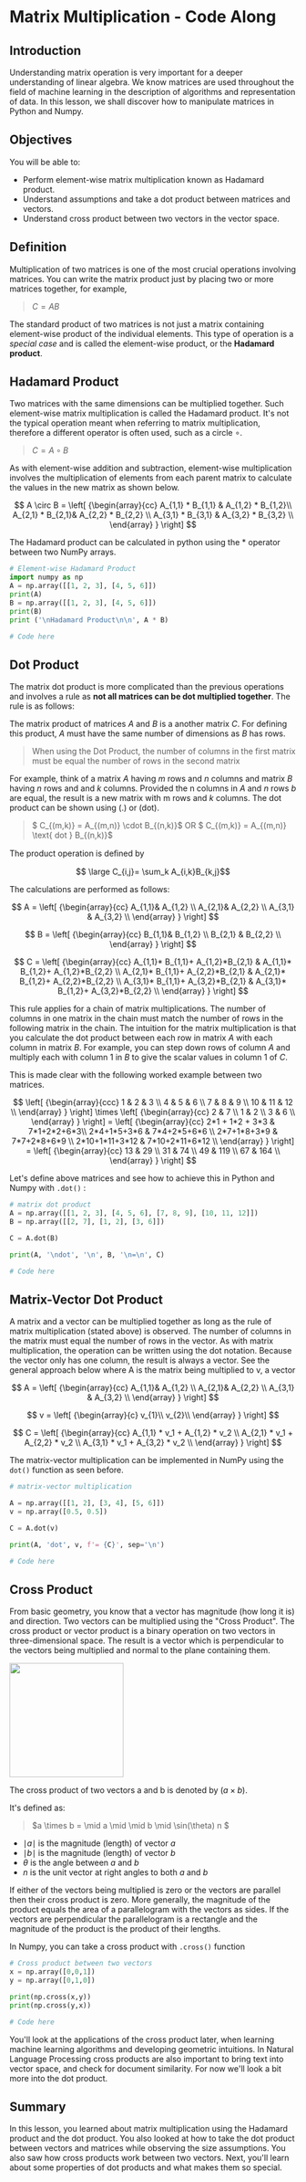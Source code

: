 
# Matrix Multiplication - Code Along

## Introduction
Understanding matrix operation is very important for a deeper understanding of linear algebra. We know matrices are used throughout the field of machine learning in the description of algorithms and representation of data. In this lesson, we shall discover how to manipulate matrices in Python and Numpy.

## Objectives

You will be able to:

* Perform element-wise matrix multiplication known as Hadamard product.
* Understand assumptions and take a dot product between matrices and vectors. 
* Understand cross product between two vectors in the vector space. 

## Definition
Multiplication of two matrices is one of the most crucial operations involving matrices. You can write the matrix product just by placing two or more matrices together, for example, 

> $C = AB$

The standard product of two matrices is not just a matrix containing element-wise product of the individual elements. This type of operation is a _special case_ and is called the element-wise product, or the **Hadamard product**.

## Hadamard Product

Two matrices with the same dimensions can be multiplied together. Such element-wise matrix multiplication is called the Hadamard product. It's not the typical operation meant when referring to matrix multiplication, therefore a different operator is often used, such as a circle $\circ$. 
> $C = A \circ B$

As with element-wise addition and subtraction, element-wise multiplication involves the multiplication of elements from each parent matrix to calculate the values in the new matrix as shown below.

$$ A \circ B = 
   \left[ {\begin{array}{cc}
   A_{1,1} * B_{1,1} & A_{1,2} * B_{1,2}\\
   A_{2,1} * B_{2,1}& A_{2,2} * B_{2,2} \\
   A_{3,1} * B_{3,1} & A_{3,2} * B_{3,2} \\
  \end{array} } \right] 
$$

The Hadamard product can be calculated in python using the $*$ operator between two NumPy arrays.

```python
# Element-wise Hadamard Product
import numpy as np
A = np.array([[1, 2, 3], [4, 5, 6]])
print(A)
B = np.array([[1, 2, 3], [4, 5, 6]])
print(B)
print ('\nHadamard Product\n\n', A * B)
```


```python
# Code here
```

## Dot Product

The matrix dot product is more complicated than the previous operations and involves a rule as **not all matrices can be dot multiplied together**. The rule is as follows:

The matrix product of matrices $A$ and $B$ is a another matrix $C$. For defining this product, $A$ must have the same number of dimensions as $B$ has rows. 

> When using the Dot Product, the number of columns in the first matrix must be equal the number of rows in the second matrix 

For example, think of a matrix $A$ having $m$ rows and $n$ columns and matrix $B$ having $n$ rows and and $k$ columns. Provided the n columns in $A$ and $n$ rows $b$ are equal, the result is a new matrix with m rows and $k$ columns. The dot product can be shown using (.) or (dot). 

> $ C_{(m,k)} = A_{(m,n)} \cdot B_{(n,k)}$ OR $ C_{(m,k)} = A_{(m,n)} \text{  dot  } B_{(n,k)}$

The product operation is deﬁned by

$$ \large C_{i,j}= \sum_k A_{i,k}B_{k,j}$$


The calculations are performed as follows:


$$ A = 
   \left[ {\begin{array}{cc}
   A_{1,1}& A_{1,2} \\
   A_{2,1}& A_{2,2}  \\
   A_{3,1} & A_{3,2} \\
  \end{array} } \right] 
$$

$$ B = 
   \left[ {\begin{array}{cc}
   B_{1,1}&  B_{1,2} \\
   B_{2,1} & B_{2,2} \\
  \end{array} } \right] 
$$

$$ C = 
  \left[ {\begin{array}{cc}
   A_{1,1}* B_{1,1}+ A_{1,2}*B_{2,1} & A_{1,1}* B_{1,2}+ A_{1,2}*B_{2,2} \\
   A_{2,1}* B_{1,1}+ A_{2,2}*B_{2,1} & A_{2,1}* B_{1,2}+ A_{2,2}*B_{2,2} \\
   A_{3,1}* B_{1,1}+ A_{3,2}*B_{2,1} & A_{3,1}* B_{1,2}+ A_{3,2}*B_{2,2} \\
  \end{array} } \right]
$$


This rule applies for a chain of matrix multiplications.  The number of columns in one matrix in the chain must match the number of rows in the following matrix in the chain. The intuition for the matrix multiplication is that you calculate the dot product between each row in matrix $A$ with each column in matrix $B$. For example, you can step down rows of column $A$ and multiply each with column 1 in $B$ to give the scalar values in column 1 of $C$.

This is made clear with the following worked example between two matrices.


$$
  \left[ {\begin{array}{ccc}
   1 & 2 & 3 \\
   4 & 5 & 6  \\
   7 & 8 & 9 \\
   10 & 11 & 12 \\
  \end{array} } \right] \times
    \left[ {\begin{array}{cc}
   2 & 7 \\
   1 & 2 \\
   3 & 6 \\
  \end{array} } \right] =
   \left[ {\begin{array}{cc}
   2*1 + 1*2 + 3*3  & 7*1+2*2+6*3\\
   2*4+1*5+3*6 & 7*4+2*5+6*6 \\
   2*7+1*8+3*9 & 7*7+2*8+6*9 \\
   2*10+1*11+3*12 & 7*10+2*11+6*12 \\
  \end{array} } \right] =
    \left[ {\begin{array}{cc}
   13 & 29 \\
   31 & 74  \\
   49 & 119 \\
   67 & 164 \\
  \end{array} } \right] 
$$


Let's define above matrices and see how to achieve this in Python and Numpy with `.dot()` :

```python
# matrix dot product
A = np.array([[1, 2, 3], [4, 5, 6], [7, 8, 9], [10, 11, 12]])
B = np.array([[2, 7], [1, 2], [3, 6]])

C = A.dot(B)

print(A, '\ndot', '\n', B, '\n=\n', C)
```


```python
# Code here 
```

## Matrix-Vector Dot Product

A matrix and a vector can be multiplied together as long as the rule of matrix multiplication (stated above) is observed. The number of columns in the matrix must equal the number of rows in the vector. As with matrix multiplication, the operation can be written using the dot notation. Because the vector only has one column, the result is always a vector. See the general approach below where A is the matrix being multiplied to v, a vector



$$ A = 
   \left[ {\begin{array}{cc}
   A_{1,1}& A_{1,2} \\
   A_{2,1}& A_{2,2}  \\
   A_{3,1} & A_{3,2} \\
  \end{array} } \right] 
$$

$$ v = 
   \left[ {\begin{array}{c}
   v_{1}\\
   v_{2}\\
  \end{array} } \right] 
$$

$$
C = 
  \left[ {\begin{array}{cc}
   A_{1,1} * v_1 + A_{1,2} * v_2 \\
   A_{2,1} * v_1 + A_{2,2} * v_2 \\
   A_{3,1} * v_1 + A_{3,2} * v_2 \\
  \end{array} } \right]
  $$

The matrix-vector multiplication can be implemented in NumPy using the `dot()` function as seen before.

```python
# matrix-vector multiplication

A = np.array([[1, 2], [3, 4], [5, 6]])
v = np.array([0.5, 0.5])

C = A.dot(v)

print(A, 'dot', v, f'= {C}', sep='\n')
```


```python
# Code here 


```

## Cross Product

From basic geometry, you know that a vector has magnitude (how long it is) and direction. Two vectors can be multiplied using the "Cross Product". The cross product or vector product is a binary operation on two vectors in three-dimensional space. The result is a vector which is perpendicular to the vectors being multiplied and normal to the plane containing them. 

<img src="images/new_cross.png" width="200">

The cross product of two vectors a and b is denoted by $(a \times b)$. 

It's defined as: 

> $a \times b = \mid a \mid  \mid b \mid \sin(\theta) n $

* $\mid a \mid$  is the magnitude (length) of vector $a$
* $\mid b \mid$  is the magnitude (length) of vector $b$
* $\theta$ is the angle between $a$ and $b$
* $n$ is the unit vector at right angles to both $a$ and $b$

If either of the vectors being multiplied is zero or the vectors are parallel then their cross product is zero. More generally, the magnitude of the product equals the area of a parallelogram with the vectors as sides. If the vectors are perpendicular the parallelogram is a rectangle and the magnitude of the product is the product of their lengths. 

In Numpy, you can take a cross product with `.cross()` function
```python
# Cross product between two vectors
x = np.array([0,0,1])
y = np.array([0,1,0])

print(np.cross(x,y))
print(np.cross(y,x))
```


```python
# Code here 
```

You'll look at the applications of the cross product later, when learning machine learning algorithms and developing geometric intuitions. In Natural Language Processing cross products are also important to bring text into vector space, and check for document similarity. For now we'll look a bit more into the dot product.

## Summary 

In this lesson, you learned about matrix multiplication using the Hadamard product and the dot product. You also looked at how to take the dot product between vectors and matrices while observing the size assumptions. You also saw how cross products work between two vectors. Next, you'll learn about some properties of dot products and what makes them so special. 
